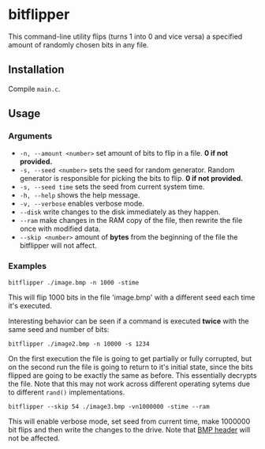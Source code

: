 # bitflipper

This command-line utility flips (turns 1 into 0 and vice versa) a specified amount of randomly chosen bits in any file.

## Installation
Compile `main.c`.

## Usage
### Arguments
- `-n, --amount <number>` set amount of bits to flip in a file. **0 if not provided.**
- `-s, --seed <number>` sets the seed for random generator. Random generator is responsible for picking the bits to flip. **0 if not provided.**
- `-s, --seed time` sets the seed from current system time.
- `-h, --help` shows the help message.
- `-v, --verbose` enables verbose mode.
- `--disk` write changes to the disk immediately as they happen.
- `--ram` make changes in the RAM copy of the file, then rewrite the file once with modified data.
- `--skip <number>` amount of **bytes** from the beginning of the file the bitflipper will not affect.

### Examples
`bitflipper ./image.bmp -n 1000 -stime`

This will flip 1000 bits in the file 'image.bmp' with a different seed each time it's executed.

Interesting behavior can be seen if a command is executed **twice** with the same seed and number of bits:

`bitflipper ./image2.bmp -n 10000 -s 1234`

On the first execution the file is going to get partially or fully corrupted, but on the second run the file is going to return to it's initial state, since the bits flipped are going to be exactly the same as before. This essentially decrypts the file. Note that this may not work across different operating sytems due to different `rand()` implementations.

`bitflipper --skip 54 ./image3.bmp -vn1000000 -stime --ram`

This will enable verbose mode, set seed from current time, make 1000000 bit flips and then write the changes to the drive.
Note that [BMP header](https://www.google.com/search?q=bmp+header+size) will not be affected.
